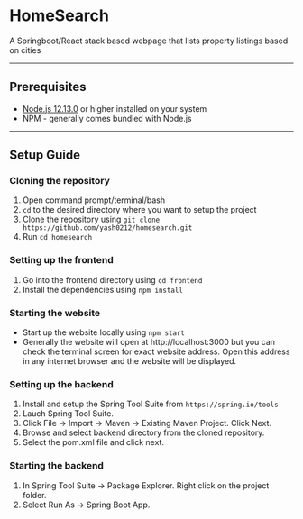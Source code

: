 # HomeSearch
A Springboot/React stack based webpage that lists property listings based on cities

---
## Prerequisites
* [Node.js 12.13.0](https://nodejs.org/en/) or higher installed on your system
* NPM - generally comes bundled with Node.js

---
## Setup Guide

### Cloning the repository
1. Open command prompt/terminal/bash
2. `cd` to the desired directory where you want to setup the project
3. Clone the repository using `git clone https://github.com/yash0212/homesearch.git`
4. Run `cd homesearch`

### Setting up the frontend
1. Go into the frontend directory using `cd frontend`
2. Install the dependencies using `npm install`

### Starting the website
* Start up the website locally using `npm start` 
* Generally the website will open at http://localhost:3000 but you can check the terminal screen for exact website address. Open this address in any internet browser and the website will be displayed.

### Setting up the backend
1. Install and setup the Spring Tool Suite from `https://spring.io/tools`
2. Lauch Spring Tool Suite.
3. Click File -> Import -> Maven -> Existing Maven Project. Click Next.
4. Browse and select backend directory from the cloned repository.
5. Select the pom.xml file and click next.

### Starting the backend
1. In Spring Tool Suite -> Package Explorer. Right click on the project folder.
2. Select Run As -> Spring Boot App.